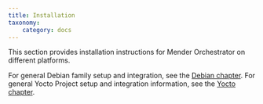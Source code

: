 ```yaml
---
title: Installation
taxonomy:
    category: docs
---
```


This section provides installation instructions for Mender Orchestrator on different platforms.

For general Debian family setup and integration, see the [Debian chapter](../../04.Operating-System-updates-Debian-family). 
For general Yocto Project setup and integration information, see the [Yocto chapter](../../05.Operating-System-updates-Yocto-Project/).
